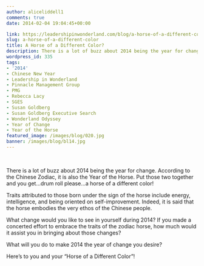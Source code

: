```yaml
---
author: aliceliddell1
comments: true
date: 2014-02-04 19:04:45+00:00

link: https://leadershipinwonderland.com/blog/a-horse-of-a-different-color/
slug: a-horse-of-a-different-color
title: A Horse of a Different Color?
description: There is a lot of buzz about 2014 being the year for change. According to the Chinese Zodiac, it is also the Year of the Horse.
wordpress_id: 335
tags:
- '2014'
- Chinese New Year
- Leadership in Wonderland
- Pinnacle Management Group
- PMG
- Rebecca Lacy
- SGES
- Susan Goldberg
- Susan Goldberg Executive Search
- Wonderland Odyssey
- Year of Change
- Year of the Horse
featured_image: /images/blog/020.jpg
banner: /images/blog/bl14.jpg
---
```

 

There is a lot of buzz about 2014 being the year for change. According to the Chinese Zodiac, it is also the Year of the Horse. Put those two together and you get…drum roll please…a horse of a different color!

Traits attributed to those born under the sign of the horse include energy, intelligence, and being oriented on self-improvement. Indeed, it is said that the horse embodies the very ethos of the Chinese people.

What change would you like to see in yourself during 2014? If you made a concerted effort to embrace the traits of the zodiac horse, how much would it assist you in bringing about those changes?

What will you do to make 2014 the year of change you desire?

Here’s to you and your “Horse of a Different Color”!

 
